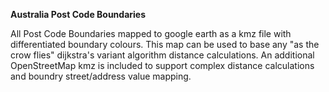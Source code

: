 **Australia Post Code Boundaries**

All Post Code Boundaries mapped to google earth as a kmz file with differentiated boundary colours. 
This map can be used to base any "as the crow flies" dijkstra's variant algorithm distance calculations. 
An additional OpenStreetMap kmz is included to support complex distance calculations and boundry street/address value mapping.
